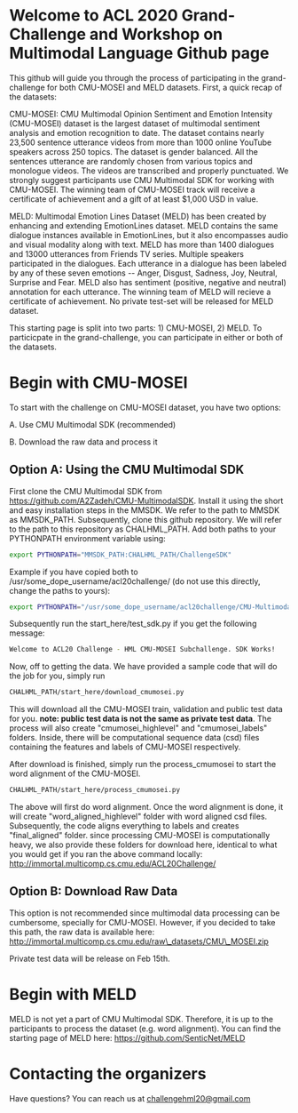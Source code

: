 # Welcome to ACL 2020 Grand-Challenge and Workshop on Multimodal Language Github page
This github will guide you through the process of participating in the grand-challenge for both CMU-MOSEI and MELD datasets. First, a quick recap of the datasets:

CMU-MOSEI: CMU Multimodal Opinion Sentiment and Emotion Intensity (CMU-MOSEI) dataset is the largest dataset of multimodal sentiment analysis and emotion recognition to date. The dataset contains nearly 23,500 sentence utterance videos from more than 1000 online YouTube speakers across 250 topics. The dataset is gender balanced. All the sentences utterance are randomly chosen from various topics and monologue videos. The videos are transcribed and properly punctuated. We strongly suggest participants use CMU Multimodal SDK for working with CMU-MOSEI. The winning team of CMU-MOSEI track will receive a certificate of achievement and a gift of  at least $1,000 USD in value.

MELD: Multimodal Emotion Lines Dataset (MELD) has been created by enhancing and extending EmotionLines dataset. MELD contains the same dialogue instances available in EmotionLines, but it also encompasses audio and visual modality along with text. MELD has more than 1400 dialogues and 13000 utterances from Friends TV series. Multiple speakers participated in the dialogues. Each utterance in a dialogue has been labeled by any of these seven emotions -- Anger, Disgust, Sadness, Joy, Neutral, Surprise and Fear. MELD also has sentiment (positive, negative and neutral) annotation for each utterance. The winning team of MELD will recieve a certificate of achievement. No private test-set will be released for MELD dataset.

This starting page is split into two parts: 1) CMU-MOSEI, 2) MELD. To particicpate in the grand-challenge, you can participate in either or both of the datasets. 

# Begin with CMU-MOSEI 

To start with the challenge on CMU-MOSEI dataset, you have two options:

A. Use CMU Multimodal SDK (recommended)

B. Download the raw data and process it

## Option A: Using the CMU Multimodal SDK

First clone the CMU Multimodal SDK from https://github.com/A2Zadeh/CMU-MultimodalSDK. Install it using the short and easy installation steps in the MMSDK. We refer to the path to MMSDK as MMSDK\_PATH. Subsequently, clone this github repository. We will refer to the path to this repository as CHALHML\_PATH. Add both paths to your PYTHONPATH environment variable using:

```bash
export PYTHONPATH="MMSDK_PATH:CHALHML_PATH/ChallengeSDK"
```

Example if you have copied both to  /usr/some\_dope\_username/acl20challenge/ (do not use this directly, change the paths to yours): 

```bash
export PYTHONPATH="/usr/some_dope_username/acl20challenge/CMU-MultimodalSDK:/usr/some_dope_username/acl20challenge/git_challenge/ChallengeSDK/"
```

Subsequently run the start\_here/test\_sdk.py if you get the following message: 

```bash
Welcome to ACL20 Challenge - HML CMU-MOSEI Subchallenge. SDK Works! 
```

Now, off to getting the data. We have provided a sample code that will do the job for you, simply run 

```bash
CHALHML_PATH/start_here/download_cmumosei.py
```

This will download all the CMU-MOSEI train, validation and public test data for you. **note: public test data is not the same as private test data**. The process will also create "cmumosei_highlevel" and "cmumosei_labels" folders. Inside, there will be computational sequence data (csd) files containing the features and labels of CMU-MOSEI respectively. 

After download is finished, simply run the process_cmumosei to start the word alignment of the CMU-MOSEI. 

```bash
CHALHML_PATH/start_here/process_cmumosei.py
```

The above will first do word alignment. Once the word alignment is done, it will create "word_aligned_highlevel" folder with word aligned csd files. Subsequently, the code aligns everything to labels and creates "final_aligned" folder. since processing CMU-MOSEI is computationally heavy, we also provide these folders for download here, identical to what you would get if you ran the above command locally: http://immortal.multicomp.cs.cmu.edu/ACL20Challenge/


## Option B: Download Raw Data

This option is not recommended since multimodal data processing can be cumbersome, specially for CMU-MOSEI. However, if you decided to take this path, the raw data is available here: http://immortal.multicomp.cs.cmu.edu/raw\_datasets/CMU\_MOSEI.zip

Private test data will be release on Feb 15th.  

# Begin with MELD

MELD is not yet a part of CMU Multimodal SDK. Therefore, it is up to the participants to process the dataset (e.g. word alignment). You can find the starting page of MELD here: https://github.com/SenticNet/MELD

# Contacting the organizers

Have questions? You can reach us at challengehml20@gmail.com


